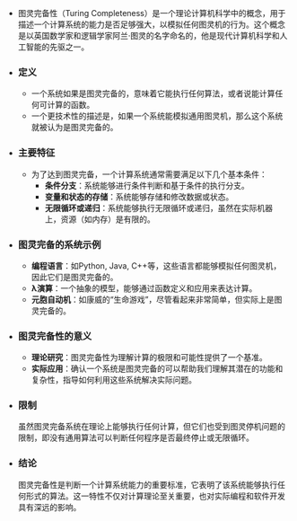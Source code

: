 - 图灵完备性（Turing Completeness）是一个理论计算机科学中的概念，用于描述一个计算系统的能力是否足够强大，以模拟任何图灵机的行为。这个概念是以英国数学家和逻辑学家阿兰·图灵的名字命名的，他是现代计算机科学和人工智能的先驱之一。
- ### 定义
	- 一个系统如果是图灵完备的，意味着它能执行任何算法，或者说能计算任何可计算的函数。
	- 一个更技术性的描述是，如果一个系统能模拟通用图灵机，那么这个系统就被认为是图灵完备的。
- ### 主要特征
	- 为了达到图灵完备，一个计算系统通常需要满足以下几个基本条件：
		- **条件分支**：系统能够进行条件判断和基于条件的执行分支。
		- **变量和状态的存储**：系统能够存储和修改数据或状态。
		- **无限循环或递归**：系统能够执行无限循环或递归，虽然在实际机器上，资源（如内存）是有限的。
- ### 图灵完备的系统示例
	- **编程语言**：如Python, Java, C++等，这些语言都能够模拟任何图灵机，因此它们是图灵完备的。
	- **λ演算**：一个抽象的模型，能够通过函数定义和应用来表达计算。
	- **元胞自动机**：如康威的“生命游戏”，尽管看起来非常简单，但实际上是图灵完备的。
- ### 图灵完备性的意义
	- **理论研究**：图灵完备性为理解计算的极限和可能性提供了一个基准。
	- **实际应用**：确认一个系统是图灵完备的可以帮助我们理解其潜在的功能和复杂性，指导如何利用这些系统解决实际问题。
- ### 限制
  虽然图灵完备系统在理论上能够执行任何计算，但它们也受到图灵停机问题的限制，即没有通用算法可以判断任何程序是否最终停止或无限循环。
- ### 结论
  图灵完备性是判断一个计算系统能力的重要标准，它表明了该系统能够执行任何形式的算法。这一特性不仅对计算理论至关重要，也对实际编程和软件开发具有深远的影响。